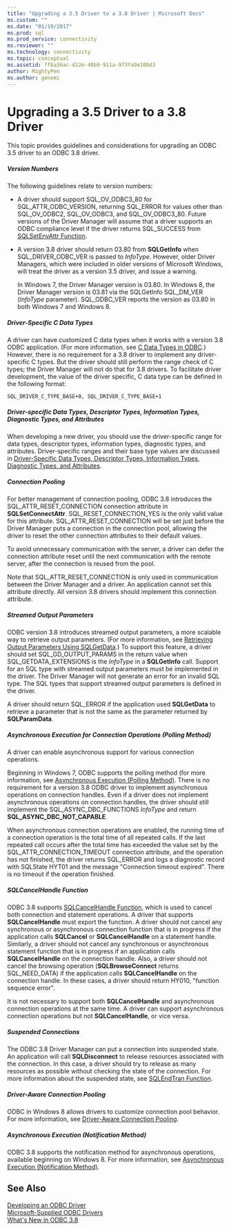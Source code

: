 ```yaml
---
title: "Upgrading a 3.5 Driver to a 3.8 Driver | Microsoft Docs"
ms.custom: ""
ms.date: "01/19/2017"
ms.prod: sql
ms.prod_service: connectivity
ms.reviewer: ""
ms.technology: connectivity
ms.topic: conceptual
ms.assetid: ffba36ac-d22e-40b9-911a-973fa9e10bd3
author: MightyPen
ms.author: genemi
---
```

# Upgrading a 3.5 Driver to a 3.8 Driver
This topic provides guidelines and considerations for upgrading an ODBC 3.5 driver to an ODBC 3.8 driver.  
  
##### Version Numbers  
 The following guidelines relate to version numbers:  
  
-   A driver should support SQL_OV_ODBC3_80 for SQL_ATTR_ODBC_VERSION, returning SQL_ERROR for values other than SQL_OV_ODBC2, SQL_OV_ODBC3, and SQL_OV_ODBC3_80. Future versions of the Driver Manager will assume that a driver supports an ODBC compliance level if the driver returns SQL_SUCCESS from [SQLSetEnvAttr Function](../../../odbc/reference/syntax/sqlsetenvattr-function.md).  
  
-   A version 3.8 driver should return 03.80 from **SQLGetInfo** when SQL_DRIVER_ODBC_VER is passed to *InfoType*. However, older Driver Managers, which were included in older versions of Microsoft Windows, will treat the driver as a version 3.5 driver, and issue a warning.  
  
     In Windows 7, the Driver Manager version is 03.80. In Windows 8, the Driver Manager version is 03.81 via the SQLGetInfo SQL_DM_VER (*InfoType* parameter). SQL_ODBC_VER reports the version as 03.80 in both Windows 7 and Windows 8.  
  
##### Driver-Specific C Data Types  
 A driver can have customized C data types when it works with a version 3.8 ODBC application. (For more information, see [C Data Types in ODBC](../../../odbc/reference/develop-app/c-data-types-in-odbc.md).) However, there is no requirement for a 3.8 driver to implement any driver-specific C types. But the driver should still perform the range check of C types; the Driver Manager will not do that for 3.8 drivers. To facilitate driver development, the value of the driver specific, C data type can be defined in the following format:  
  
```  
SQL_DRIVER_C_TYPE_BASE+0, SQL_DRIVER_C_TYPE_BASE+1  
```  
  
##### Driver-specific Data Types, Descriptor Types, Information Types, Diagnostic Types, and Attributes  
 When developing a new driver, you should use the driver-specific range for data types, descriptor types, information types, diagnostic types, and attributes. Driver-specific ranges and their base type values are discussed in [Driver-Specific Data Types, Descriptor Types, Information Types, Diagnostic Types, and Attributes](../../../odbc/reference/develop-app/driver-specific-data-types-descriptor-information-diagnostic.md).  
  
##### Connection Pooling  
 For better management of connection pooling, ODBC 3.8 introduces the SQL_ATTR_RESET_CONNECTION connection attribute in **SQLSetConnectAttr**. SQL_RESET_CONNECTION_YES is the only valid value for this attribute. SQL_ATTR_RESET_CONNECTION will be set just before the Driver Manager puts a connection in the connection pool, allowing the driver to reset the other connection attributes to their default values.  
  
 To avoid unnecessary communication with the server, a driver can defer the connection attribute reset until the next communication with the remote server, after the connection is reused from the pool.  
  
 Note that SQL_ATTR_RESET_CONNECTION is only used in communication between the Driver Manager and a driver. An application cannot set this attribute directly. All version 3.8 drivers should implement this connection attribute.  
  
##### Streamed Output Parameters  
 ODBC version 3.8 introduces streamed output parameters, a more scalable way to retrieve output parameters. (For more information, see [Retrieving Output Parameters Using SQLGetData](../../../odbc/reference/develop-app/retrieving-output-parameters-using-sqlgetdata.md).) To support this feature, a driver should set SQL_GD_OUTPUT_PARAMS in the return value when SQL_GETDATA_EXTENSIONS is the *InfoType* in a **SQLGetInfo** call. Support for an SQL type with streamed output parameters must be implemented in the driver. The Driver Manager will not generate an error for an invalid SQL type. The SQL types that support streamed output parameters is defined in the driver.  
  
 A driver should return SQL_ERROR if the application used **SQLGetData** to retrieve a parameter that is not the same as the parameter returned by **SQLParamData**.  
  
##### Asynchronous Execution for Connection Operations (Polling Method)  
 A driver can enable asynchronous support for various connection operations.  
  
 Beginning in Windows 7, ODBC supports the polling method (for more information, see [Asynchronous Execution (Polling Method)](../../../odbc/reference/develop-app/asynchronous-execution-polling-method.md). There is no requirement for a version 3.8 ODBC driver to implement asynchronous operations on connection handles. Even if a driver does not implement asynchronous operations on connection handles, the driver should still implement the SQL_ASYNC_DBC_FUNCTIONS *InfoType* and return **SQL_ASYNC_DBC_NOT_CAPABLE**.  
  
 When asynchronous connection operations are enabled, the running time of a connection operation is the total time of all repeated calls. If the last repeated call occurs after the total time has exceeded the value set by the SQL_ATTR_CONNECTION_TIMEOUT connection attribute, and the operation has not finished, the driver returns SQL_ERROR and logs a diagnostic record with SQLState HYT01 and the message "Connection timeout expired". There is no timeout if the operation finished.  
  
##### SQLCancelHandle Function  
 ODBC 3.8 supports [SQLCancelHandle Function](../../../odbc/reference/syntax/sqlcancelhandle-function.md), which is used to cancel both connection and statement operations. A driver that supports **SQLCancelHandle** must export the function. A driver should not cancel any synchronous or asynchronous connection function that is in progress if the application calls **SQLCancel** or **SQLCancelHandle** on a statement handle. Similarly, a driver should not cancel any synchronous or asynchronous statement function that is in progress if an application calls **SQLCancelHandle** on the connection handle. Also, a driver should not cancel the browsing operation (**SQLBrowseConnect** returns SQL_NEED_DATA) if the application calls **SQLCancelHandle** on the connection handle. In these cases, a driver should return HY010, "function sequence error".  
  
 It is not necessary to support both **SQLCancelHandle** and asynchronous connection operations at the same time. A driver can support asynchronous connection operations but not **SQLCancelHandle**, or vice versa.  
  
##### Suspended Connections  
 The ODBC 3.8 Driver Manager can put a connection into suspended state. An application will call **SQLDisconnect** to release resources associated with the connection. In this case, a driver should try to release as many resources as possible without checking the state of the connection. For more information about the suspended state, see [SQLEndTran Function](../../../odbc/reference/syntax/sqlendtran-function.md).  
  
##### Driver-Aware Connection Pooling  
 ODBC in Windows 8 allows drivers to customize connection pool behavior. For more information, see [Driver-Aware Connection Pooling](../../../odbc/reference/develop-app/driver-aware-connection-pooling.md).  
  
##### Asynchronous Execution (Notification Method)  
 ODBC 3.8 supports the notification method for asynchronous operations, available beginning on Windows 8. For more information, see [Asynchronous Execution (Notification Method)](../../../odbc/reference/develop-app/asynchronous-execution-notification-method.md).  
  
## See Also  
 [Developing an ODBC Driver](../../../odbc/reference/develop-driver/developing-an-odbc-driver.md)   
 [Microsoft-Supplied ODBC Drivers](../../../odbc/microsoft/microsoft-supplied-odbc-drivers.md)   
 [What's New in ODBC 3.8](../../../odbc/reference/what-s-new-in-odbc-3-8.md)
